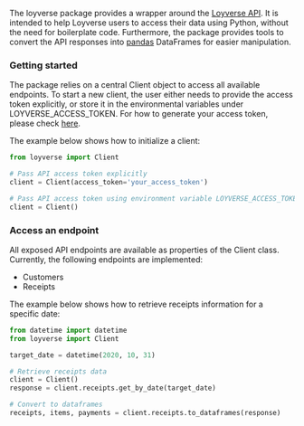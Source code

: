The loyverse package provides a wrapper around the [Loyverse API](https://developer.loyverse.com/docs/).
It is intended to help Loyverse users to access their data using Python, without the need for 
boilerplate code. Furthermore, the package provides tools to convert the API responses into 
[pandas](https://pandas.pydata.org/pandas-docs/stable/index.html) DataFrames for easier manipulation. 

### Getting started
The package relies on a central Client object to access all available endpoints. 
To start a new client, the user either needs to provide the access token explicitly, or 
store it in the environmental variables under LOYVERSE_ACCESS_TOKEN. For how to generate your access token, please
 check 
 [here](https://help.loyverse.com/help/loyverse-api#:~:text=To%20create%20a%20new%20token,Access%20token%20will%20be%20created.).

The example below shows how to initialize a client:

```python
from loyverse import Client

# Pass API access token explicitly
client = Client(access_token='your_access_token')

# Pass API access token using environment variable LOYVERSE_ACCESS_TOKEN
client = Client()
```

### Access an endpoint

All exposed API endpoints are available as properties of the Client class. Currently, the following 
endpoints are implemented:

* Customers
* Receipts

The example below shows how to retrieve receipts information for a specific date:

```python
from datetime import datetime
from loyverse import Client

target_date = datetime(2020, 10, 31)

# Retrieve receipts data
client = Client()
response = client.receipts.get_by_date(target_date)

# Convert to dataframes
receipts, items, payments = client.receipts.to_dataframes(response)
```
